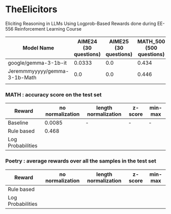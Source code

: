 # TheElicitors
Eliciting Reasoning in LLMs Using Logprob-Based Rewards done during EE-556 Reinforcement Learning Course

| Model Name   | AIME24 (30 questions) | AIME25 (30 questions) | MATH_500 (500 questions) | GPQA:diamond (198 questions) | U_math (900 questions) |
|--------------|--------|--------|----------|--------------|--------|
|google/gemma-3-1b-it| 0.0333 |0.0|0.434|0.288|0.128|
|Jeremmmyyyyy/gemma-3-1b-Math|0.0 |0.0|0.446|0.032|0.13|
|||||||


### MATH : accuracy score on the test set
|Reward|no normalization|length normalization|z-score|min-max|
|--------------|--------------|--------|--------|--------|
|Baseline|0.0085|-|-|-|
|Rule based |0.468|||
|Log Probabilities||||


### Poetry : average rewards over all the samples in the test set
|Reward|no normalization|length normalization|z-score|min-max|
|--------------|--------------|--------|--------|--------|
|Rule based ||||
|Log Probabilities||||